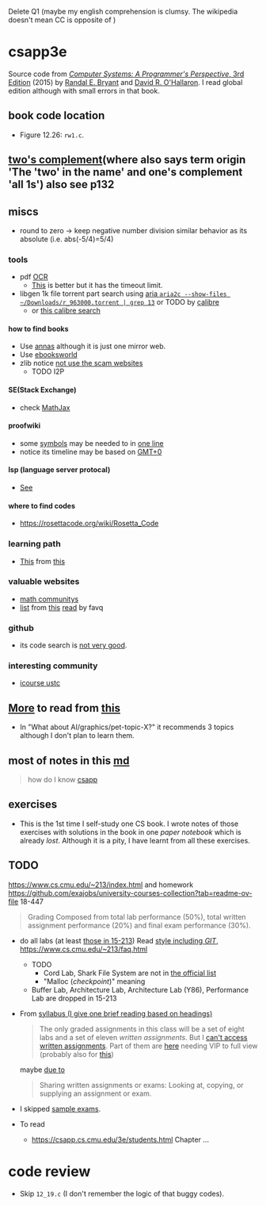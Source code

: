 Delete Q1 (maybe my english comprehension is clumsy. The wikipedia doesn't mean CC is opposite of )
# csapp3e
Source code from [*Computer Systems: A Programmer's Perspective*, 3rd Edition](http://csapp.cs.cmu.edu/3e/home.html) (2015) by [Randal E. Bryant](http://www.cs.cmu.edu/~bryant) and [David R. O'Hallaron](http://www.cs.cmu.edu/~droh).
I read global edition although with small errors in that book.
## book code location
- Figure 12.26: `rw1.c`.
##  [two's complement](https://en.wikipedia.org/wiki/Two%27s_complement#Theory)(where also says term origin 'The 'two' in the name' and one's complement 'all 1s') also see p132
## miscs
- round to zero -> keep negative number division similar behavior as its absolute (i.e. abs(-5/4)=5/4)
### tools
- pdf [OCR](https://tools.pdf24.org/en/ocr-pdf)
  - [This](https://avepdf.com/pdf-ocr) is better but it has the timeout limit.
- libgen 1k file torrent part search using [aria `aria2c --show-files ~/Downloads/r_963000.torrent | grep 13`](https://github.com/aria2/aria2/issues/843) or TODO by [calibre](https://www.reddit.com/r/libgen/comments/lxt7gu/ive_got_1000_books_now_what/)
  - or [this calibre search](https://www.reddit.com/r/Piracy/comments/wq03z7/a_calibre_plugin_that_allows_you_to_search_for/)
#### how to find books
- Use [annas](https://zh.annas-archive.org/) although it is just one mirror web.
- Use [ebooksworld](https://dl.ebooksworld.ir/books/Artificial.Intelligence.A.Modern.Approach.4th.Edition.Peter.Norvig.%20Stuart.Russell.Pearson.9780134610993.EBooksWorld.ir.pdf)
- zlib notice [not use the scam websites](https://www.reddit.com/r/zlibrary/comments/16xtm67/if_you_cannot_download_any_books_then_youre_on/)
  - TODO I2P
#### SE(Stack Exchange)
- check [MathJax](https://math.stackexchange.com/a/671193/1059606)
#### proofwiki
- some [symbols](https://proofwiki.org/wiki/Symbols:LaTeX_Commands/ProofWiki_Specific) may be needed to in [one line](https://proofwiki.org/wiki/Infinite_Set_has_Countably_Infinite_Subset/Proof_2)
- notice its timeline may be based on [GMT+0](https://24timezones.com/time-zone/gmt)
#### lsp (language server protocal)
- [See](https://microsoft.github.io/language-server-protocol/implementors/servers/)
#### where to find codes
- https://rosettacode.org/wiki/Rosetta_Code
### learning path
- [This](https://metacademy.org/graphs/concepts/deep_belief_networks) from [this](https://sharmaeklavya2.github.io/theoremdep/about.html)
### valuable websites
- [math communitys](https://forum.snap.berkeley.edu/t/derivatives-of-the-busy-beaver-function/13109/2)
- [list](http://www.computersciencestudent.com/) from [this](http://williamstallings.com/OperatingSystems/OS9e-Student/) [read](https://stackoverflow.com/search?q=user%3A1131904+operating) by favq
### github
- its code search is [not very good](https://www.reddit.com/r/github/comments/t6w4km/comment/hze0msr/?utm_source=share&utm_medium=web3x&utm_name=web3xcss&utm_term=1&utm_content=share_button).
### interesting community
- [icourse ustc](https://icourse.club/)
## [More](https://teachyourselfcs.com/) to read from [this](https://news.ycombinator.com/item?id=22286340)
- In "What about AI/graphics/pet-topic-X?" it recommends 3 topics although I don't plan to learn them.
## most of notes in this [md](./asm/README.md)
> how do I know [csapp](https://www.zhihu.com/question/19627054?utm_id=0)
## exercises
- This is the 1st time I self-study one CS book. I wrote notes of those exercises with solutions in the book in one *paper notebook* which is already *lost*. Although it is a pity, I have learnt from all these exercises.
## TODO
https://www.cs.cmu.edu/~213/index.html and homework https://github.com/exajobs/university-courses-collection?tab=readme-ov-file 18-447
> Grading	Composed from total lab performance (50%), total written assignment performance (20%) and final exam performance (30%).
- do all labs (at least [those in 15-213](https://www.cs.cmu.edu/~213/labs.html))
  Read [style including *GIT*](https://www.cs.cmu.edu/~213/codeStyle.html), https://www.cs.cmu.edu/~213/faq.html
  - TODO 
    - Cord Lab, Shark File System are not in [the official list](https://csapp.cs.cmu.edu/3e/labs.html)
    - "Malloc (*checkpoint*)" meaning
  - Buffer Lab, Architecture Lab, Architecture Lab (Y86), Performance Lab  are dropped in 15-213
- From [syllabus (I give one brief reading based on headings)](https://www.cs.cmu.edu/~213/syllabus/syllabus.pdf)
  > The only graded assignments in this class will be a set of eight labs and a set of eleven *written assignments*.
  But I [can't access written assignments](https://www.cs.cmu.edu/~213/assignments.html). Part of them are [here](https://www.studocu.com/en-us/document/carnegie-mellon-university/introduction-to-computer-systems/written-assignment-7-solutions-1/21912728?origin=course-trending-7) needing VIP to full view (probably also for [this](https://www.coursehero.com/file/106613346/WA7pdf/))

  maybe [due to](https://www.cs.cmu.edu/afs/cs/academic/class/15213-s12/www/assignments.html)
  > Sharing written assignments or exams: Looking at, copying, or supplying an assignment or exam.
- I skipped [sample exams](https://www.cs.cmu.edu/~213/exams.html).
- To read
  - https://csapp.cs.cmu.edu/3e/students.html Chapter ...
# code review
- Skip `12_19.c` (I don't remember the logic of that buggy codes).